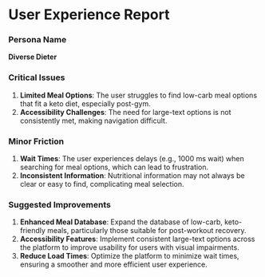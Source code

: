 # User Experience Report

### Persona Name
**Diverse Dieter**

### Critical Issues
1. **Limited Meal Options**: The user struggles to find low-carb meal options that fit a keto diet, especially post-gym.
2. **Accessibility Challenges**: The need for large-text options is not consistently met, making navigation difficult.

### Minor Friction
1. **Wait Times**: The user experiences delays (e.g., 1000 ms wait) when searching for meal options, which can lead to frustration.
2. **Inconsistent Information**: Nutritional information may not always be clear or easy to find, complicating meal selection.

### Suggested Improvements
1. **Enhanced Meal Database**: Expand the database of low-carb, keto-friendly meals, particularly those suitable for post-workout recovery.
2. **Accessibility Features**: Implement consistent large-text options across the platform to improve usability for users with visual impairments.
3. **Reduce Load Times**: Optimize the platform to minimize wait times, ensuring a smoother and more efficient user experience.